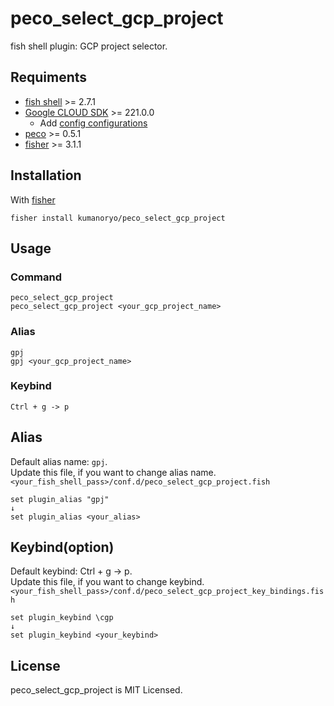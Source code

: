 # peco_select_gcp_project
fish shell plugin: GCP project selector.

## Requiments
- [fish shell](https://fishshell.com/) >= 2.7.1
- [Google CLOUD SDK](https://cloud.google.com/sdk/) >= 221.0.0
    - Add [config configurations](https://cloud.google.com/sdk/gcloud/reference/config/configurations/)
- [peco](https://github.com/peco/peco) >= 0.5.1
- [fisher](https://github.com/jorgebucaran/fisher) >= 3.1.1

## Installation
With [fisher](https://github.com/jorgebucaran/fisher)
```console
fisher install kumanoryo/peco_select_gcp_project
```

## Usage
### Command
```console
peco_select_gcp_project
peco_select_gcp_project <your_gcp_project_name>
```
### Alias
```console
gpj
gpj <your_gcp_project_name>
```
### Keybind
```console
Ctrl + g -> p
```

## Alias
Default alias name: `gpj`.   
Update this file, if you want to change alias name.  
`<your_fish_shell_pass>/conf.d/peco_select_gcp_project.fish`
```fish
set plugin_alias "gpj"
↓
set plugin_alias <your_alias>
```

## Keybind(option)
Default keybind: Ctrl + g -> p.  
Update this file, if you want to change keybind.  
`<your_fish_shell_pass>/conf.d/peco_select_gcp_project_key_bindings.fish`
```fish
set plugin_keybind \cgp
↓
set plugin_keybind <your_keybind>
```

## License
peco_select_gcp_project is MIT Licensed.